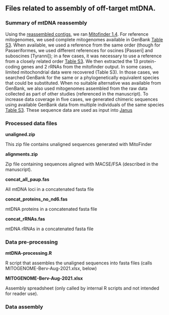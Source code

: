 
## Files related to assembly of off-target mtDNA. 

### Summary of mtDNA reassembly

Using the [reassembled contigs](../AHE_REASSEMBLY), we ran [Mitofinder 1.4](https://github.com/RemiAllio/MitoFinder). For reference mitogenomes, we used complete mitogenomes available in GenBank [Table S3](../Supplementary%20Table%203.xlsx). When available, we used a reference from the same order (though for Passeriformes, we used different references for oscines [Passeri] and suboscines [Tyranni]); in a few cases, it was necessary to use a reference from a closely related order [Table S3](../Supplementary%20Table%203.xlsx). We then extracted the 13 protein-coding genes and 2 rRNAs from the mitofinder output. In some cases, limited mitochondrial data were recovered (Table S3). In those cases, we searched GenBank for the same or a phylogenetically equivalent species that could be substituted. When no suitable alternative was available from GenBank, we also used mitogenomes assembled from the raw data collected as part of other studies (referenced in the manuscript). To increase data coverage in five cases, we generated chimeric sequences using available GenBank data from multiple individuals of the same species [Table S3](../Supplementary%20Table%203.xlsx). These sequence data are used as input into [Janus](../janus)

### Processed data files

**unaligned.zip**

This zip file contains unaligned sequences generated with MitoFinder

**alignments.zip**

Zip file containing sequences aligned with MACSE/FSA (described in the manuscript).

**concat_all_paup.fas**

All mtDNA loci in a concatenated fasta file

**concat_proteins_no_nd6.fas**

mtDNA proteins in a concatenated fasta file

**concat_rRNAs.fas**

mtDNA rRNAs in a concatenated fasta file

### Data pre-processing

**mtDNA-processing.R**

R script that assembles the unaligned sequences into fasta files (calls MITOGENOME-Berv-Aug-2021.xlsx, below)

**MITOGENOME-Berv-Aug-2021.xlsx**

Assembly spreadsheet (only called by internal R scripts and not intended for reader use).

### Data assembly